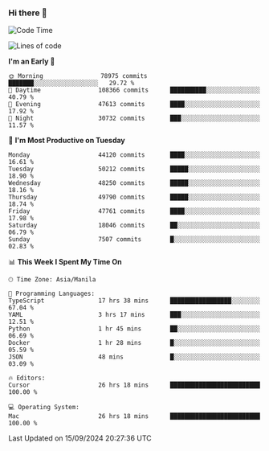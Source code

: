 ### Hi there 👋

<!--START_SECTION:waka-->
![Code Time](http://img.shields.io/badge/Code%20Time-5%2C547%20hrs%205%20mins-blue)

![Lines of code](https://img.shields.io/badge/From%20Hello%20World%20I%27ve%20Written-118.5%20million%20lines%20of%20code-blue)

**I'm an Early 🐤** 

```text
🌞 Morning                78975 commits       ███████░░░░░░░░░░░░░░░░░░   29.72 % 
🌆 Daytime                108366 commits      ██████████░░░░░░░░░░░░░░░   40.79 % 
🌃 Evening                47613 commits       ████░░░░░░░░░░░░░░░░░░░░░   17.92 % 
🌙 Night                  30732 commits       ███░░░░░░░░░░░░░░░░░░░░░░   11.57 % 
```
📅 **I'm Most Productive on Tuesday** 

```text
Monday                   44120 commits       ████░░░░░░░░░░░░░░░░░░░░░   16.61 % 
Tuesday                  50212 commits       █████░░░░░░░░░░░░░░░░░░░░   18.90 % 
Wednesday                48250 commits       █████░░░░░░░░░░░░░░░░░░░░   18.16 % 
Thursday                 49790 commits       █████░░░░░░░░░░░░░░░░░░░░   18.74 % 
Friday                   47761 commits       ████░░░░░░░░░░░░░░░░░░░░░   17.98 % 
Saturday                 18046 commits       ██░░░░░░░░░░░░░░░░░░░░░░░   06.79 % 
Sunday                   7507 commits        █░░░░░░░░░░░░░░░░░░░░░░░░   02.83 % 
```


📊 **This Week I Spent My Time On** 

```text
🕑︎ Time Zone: Asia/Manila

💬 Programming Languages: 
TypeScript               17 hrs 38 mins      █████████████████░░░░░░░░   67.04 % 
YAML                     3 hrs 17 mins       ███░░░░░░░░░░░░░░░░░░░░░░   12.51 % 
Python                   1 hr 45 mins        ██░░░░░░░░░░░░░░░░░░░░░░░   06.69 % 
Docker                   1 hr 28 mins        █░░░░░░░░░░░░░░░░░░░░░░░░   05.59 % 
JSON                     48 mins             █░░░░░░░░░░░░░░░░░░░░░░░░   03.09 % 

🔥 Editors: 
Cursor                   26 hrs 18 mins      █████████████████████████   100.00 % 

💻 Operating System: 
Mac                      26 hrs 18 mins      █████████████████████████   100.00 % 
```


 Last Updated on 15/09/2024 20:27:36 UTC
<!--END_SECTION:waka-->


<!--
**rad182/rad182** is a ✨ _special_ ✨ repository because its `README.md` (this file) appears on your GitHub profile.

Here are some ideas to get you started:

- 🔭 I’m currently working on ...
- 🌱 I’m currently learning ...
- 👯 I’m looking to collaborate on ...
- 🤔 I’m looking for help with ...
- 💬 Ask me about ...
- 📫 How to reach me: ...
- 😄 Pronouns: ...
- ⚡ Fun fact: ...
-->

